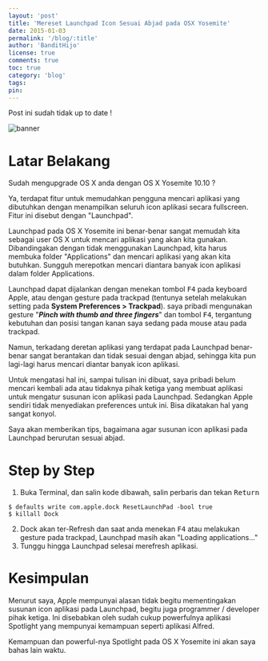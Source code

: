 ```yaml
---
layout: 'post'
title: 'Mereset Launchpad Icon Sesuai Abjad pada OSX Yosemite'
date: 2015-01-03
permalink: '/blog/:title'
author: 'BanditHijo'
license: true
comments: true
toc: true
category: 'blog'
tags:
pin:
---
```


<p class="notif-post">Post ini sudah tidak up to date !</p>

<img class="post-body-img" src="https://s20.postimg.cc/pm0zdqf0t/Default_Header_Template_Post_7.jpg" alt="banner">

# Latar Belakang
Sudah mengupgrade OS X anda dengan OS X Yosemite 10.10 ?

Ya, terdapat fitur untuk memudahkan pengguna mencari aplikasi yang dibutuhkan dengan menampilkan seluruh icon aplikasi secara fullscreen. Fitur ini disebut dengan "Launchpad".

Launchpad pada OS X Yosemite ini benar-benar sangat memudah kita sebagai user OS X untuk mencari aplikasi yang akan kita gunakan. Dibandingakan dengan tidak menggunakan Launchpad, kita harus membuka folder "Applications" dan mencari aplikasi yang akan kita butuhkan. Sungguh merepotkan mencari diantara banyak icon aplikasi dalam folder Applications.

Launchpad dapat dijalankan dengan menekan tombol <kbd>F4</kbd> pada keyboard Apple, atau dengan gesture pada trackpad (tentunya setelah melakukan setting pada **System Preferences  > Trackpad**). saya pribadi mengunakan gesture "**_Pinch with thumb and three fingers_**" dan tombol <kbd>F4</kbd>, tergantung kebutuhan dan posisi tangan kanan saya sedang pada mouse atau pada trackpad.

Namun, terkadang deretan aplikasi yang terdapat pada Launchpad benar-benar sangat berantakan dan tidak sesuai dengan abjad, sehingga kita pun lagi-lagi harus mencari diantar banyak icon aplikasi.

Untuk mengatasi hal ini, sampai tulisan ini dibuat, saya pribadi belum mencari kembali ada atau tidaknya pihak ketiga yang membuat aplikasi untuk mengatur susunan icon aplikasi pada Launchpad. Sedangkan Apple sendiri tidak menyediakan preferences untuk ini. Bisa dikatakan hal yang sangat konyol.

Saya akan memberikan tips, bagaimana agar susunan icon aplikasi pada Launchpad berurutan sesuai abjad.

# Step by Step
1. Buka Terminal, dan salin kode dibawah, salin perbaris dan tekan <kbd>Return</kbd>
```
$ defaults write com.apple.dock ResetLaunchPad -bool true
$ killall Dock
```
2. Dock akan ter-Refresh dan saat anda menekan <kbd>F4</kbd> atau melakukan gesture pada trackpad, Launchpad masih akan "Loading applications..."
3. Tunggu hingga Launchpad selesai merefresh aplikasi.

# Kesimpulan
Menurut saya, Apple mempunyai alasan tidak begitu mementingakan susunan icon aplikasi pada Launchpad, begitu juga programmer / developer pihak ketiga. Ini disebabkan oleh sudah  cukup powerfulnya aplikasi Spotlight yang mempunyai kemampuan seperti aplikasi Alfred.

Kemampuan dan powerful-nya Spotlight pada OS X Yosemite ini akan saya bahas lain waktu.
